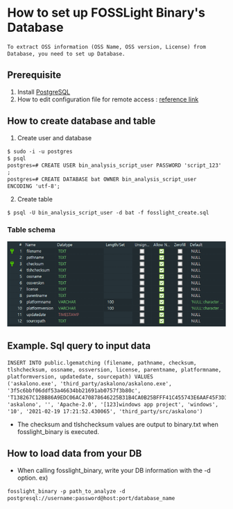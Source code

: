 # How to set up FOSSLight Binary's Database

```note
To extract OSS information (OSS Name, OSS version, License) from Database, you need to set up Database.
```

## Prerequisite
1. Install [PostgreSQL][PostgreSQL]
2. How to edit configuration file for remote access : [reference link][ref_link]

[PostgreSQL]: https://github.com/fosslight/fosslight_binary/blob/main/LICENSE
[ref_link]: https://www.cyberciti.biz/tips/postgres-allow-remote-access-tcp-connection.html


## How to create database and table
1. Create user and database
````
$ sudo -i -u postgres 
$ psql
postgres=# CREATE USER bin_analysis_script_user PASSWORD 'script_123' ;
postgres=# CREATE DATABASE bat OWNER bin_analysis_script_user  ENCODING 'utf-8';
````
2. Create table
````
$ psql -U bin_analysis_script_user -d bat -f fosslight_create.sql
````

### Table schema
<img alt="table" src="table_schema.png">


## Example. Sql query to input data
````
INSERT INTO public.lgematching (filename, pathname, checksum, tlshchecksum, ossname, ossversion, license, parentname, platformname, platformversion, updatedate, sourcepath) VALUES
('askalono.exe', 'third_party/askalono/askalono.exe', '3f5c6bbf06ddf53a46634bb21691ab0757f3b80c', 'T138267C12BB86A9EDC06AC470878646225B31B4CA0B25BFFF41C455743E6AAF45F3D39C', 'askalono', '', 'Apache-2.0', '[123]windows app project', 'windows', '10', '2021-02-19 17:21:52.430065', 'third_party/src/askalono')  
````   
- The checksum and tlshchecksum values are output to binary.txt when fosslight_binary is executed.


## How to load data from your DB
- When calling fosslight_binary, write your DB information with the -d option.
ex)
````
fosslight_binary -p path_to_analyze -d postgresql://username:password@host:port/database_name
````




